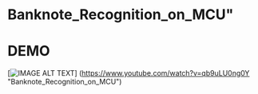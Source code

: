 # Banknote_Recognition_on_MCU"

# DEMO

[![IMAGE ALT TEXT](http://img.youtube.com/vi/qb9uLU0ng0Y/0.jpg)]
(https://www.youtube.com/watch?v=qb9uLU0ng0Y "Banknote_Recognition_on_MCU")


